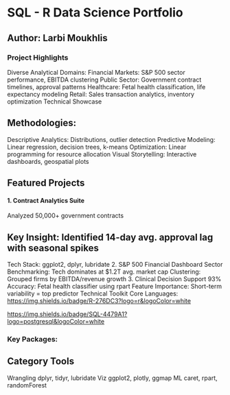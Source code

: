 # SQL - R Data Science Portfolio
## Author: Larbi Moukhlis
### Project Highlights
 Diverse Analytical Domains:
 Financial Markets: S&P 500 sector performance, EBITDA clustering
 Public Sector: Government contract timelines, approval patterns
 Healthcare: Fetal health classification, life expectancy modeling
 Retail: Sales transaction analytics, inventory optimization
Technical Showcase
##  Methodologies:
 Descriptive Analytics: Distributions, outlier detection
 Predictive Modeling: Linear regression, decision trees, k-means
 Optimization: Linear programming for resource allocation
 Visual Storytelling: Interactive dashboards, geospatial plots
## Featured Projects
#### 1. Contract Analytics Suite
Analyzed 50,000+ government contracts

## Key Insight: Identified 14-day avg. approval lag with seasonal spikes
Tech Stack: ggplot2, dplyr, lubridate
2. S&P 500 Financial Dashboard
Sector Benchmarking: Tech dominates at $1.2T avg. market cap
Clustering: Grouped firms by EBITDA/revenue growth
3. Clinical Decision Support
93% Accuracy: Fetal health classifier using rpart
Feature Importance: Short-term variability = top predictor
Technical Toolkit
Core Languages:
https://img.shields.io/badge/R-276DC3?logo=r&logoColor=white

https://img.shields.io/badge/SQL-4479A1?logo=postgresql&logoColor=white

### Key Packages:
## Category	Tools
 Wrangling	dplyr, tidyr, lubridate
 Viz	ggplot2, plotly, ggmap 
 ML	caret, rpart, randomForest
